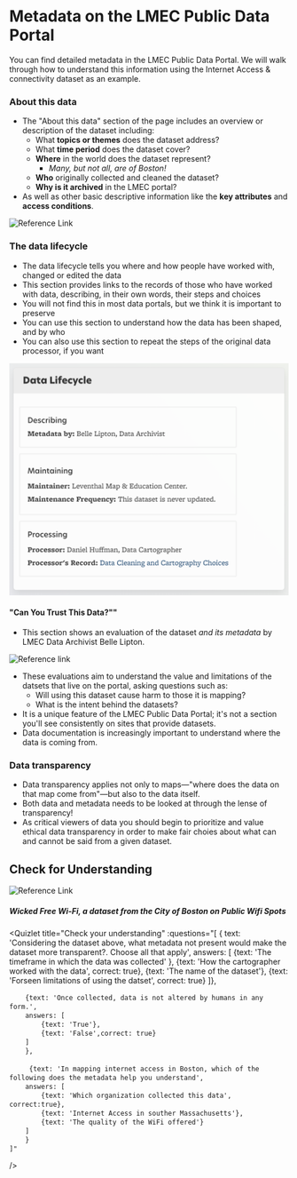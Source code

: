 # Metadata on the LMEC Public Data Portal

You can find detailed metadata in the LMEC Public Data Portal. We will walk through how to understand this information using the Internet Access & connectivity dataset as an example.

### About this data

* The "About this data" section of the page includes an overview or description of the dataset including:
    - What **topics or themes** does the dataset address?
    - What **time period** does the dataset cover?
    - **Where** in the world does the dataset represent?
        - *Many, but not all, are of Boston!*
    - **Who** originally collected and cleaned the dataset?
    - **Why is it archived** in the LMEC portal?
* As well as other basic descriptive information like the **key attributes** and **access conditions**.

![Reference Link](https://i.imgur.com/Lg1YGZ3.png)


### The data lifecycle
* The data lifecycle tells you where and how people have worked with, changed or edited the data
* This section provides links to the records of those who have worked with data, describing, in their own words, their steps and choices
* You will not find this in most data portals, but we think it is important to preserve
* You can use this section to understand how the data has been shaped, and by who
* You can also use this section to repeat the steps of the original data processor, if you want


![Data lifecycle](./media/datalifecycle.png)




#### "Can You Trust This Data?""

* This section shows an evaluation of the dataset *and its metadata* by LMEC Data Archivist Belle Lipton.

![Reference link](https://i.imgur.com/FzhkeDe.png)

* These evaluations aim to understand the value and limitations of the datsets that live on the portal, asking questions such as:
    * Will using this dataset cause harm to those it is mapping?
    * What is the intent behind the datasets?
* It is a unique feature of the LMEC Public Data Portal; it's not a section you'll see consistently on sites that provide datasets.
* Data documentation is increasingly important to understand where the data is coming from.





### Data transparency

* Data transparency applies not only to maps—"where does the data on that map come from"—but also to the data itself.
* Both data and metadata needs to be looked at through the lense of transparency!
* As critical viewers of data you should begin to prioritize and value ethical data transparency in order to make fair choies about what can and cannot be said from a given dataset.

## Check for Understanding

![Reference Link](https://i.imgur.com/LS1SLT3.png)

##### Wicked Free Wi-Fi, a dataset from the City of Boston on Public Wifi Spots

<Quizlet
    title="Check your understanding"
    :questions="[
        {
            text: 'Considering the dataset above, what metadata not present would make the dataset more transparent?. Choose all that apply',
            answers: [
            {text: 'The timeframe in which the data was collected' },
            {text: 'How the cartographer worked with the data', correct: true},
            {text: 'The name of the dataset'},
            {text: 'Forseen limitations of using the datset', correct: true}
        ]},

        {text: 'Once collected, data is not altered by humans in any form.',
        answers: [
            {text: 'True'},
            {text: 'False',correct: true}
        ]
        },

         {text: 'In mapping internet access in Boston, which of the following does the metadata help you understand',
        answers: [
            {text: 'Which organization collected this data', correct:true},
            {text: 'Internet Access in souther Massachusetts'},
            {text: 'The quality of the WiFi offered'}
        ]
        }
    ]"
/>
